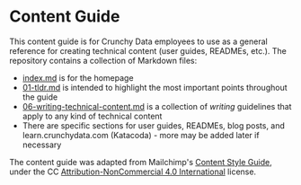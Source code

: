# Content Guide

This content guide is for Crunchy Data employees to use as a general reference for creating technical content (user guides, READMEs, etc.). The repository contains a collection of Markdown files:

- [index.md](.=context/_index.md) is for the homepage
- [01-tldr.md](./01-tldr.md) is intended to highlight the most important points throughout the guide
- [06-writing-technical-content.md](./06-writing-technical-content.md) is a collection of *writing* guidelines that apply to any kind of technical content
- There are specific sections for user guides, READMEs, blog posts, and learn.crunchydata.com (Katacoda) - more may be added later if necessary 

The content guide was adapted from Mailchimp's [Content Style Guide](https://github.com/mailchimp/content-style-guide), under the CC [Attribution-NonCommercial 4.0 International](https://github.com/mailchimp/content-style-guide/blob/master/LICENSE.md) license.
